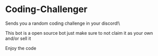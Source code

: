 # Coding-Challenger
Sends you a random coding challenge in your discord!\\

This bot is a open source bot just make sure to not claim it as your own and/or sell it

Enjoy the code

